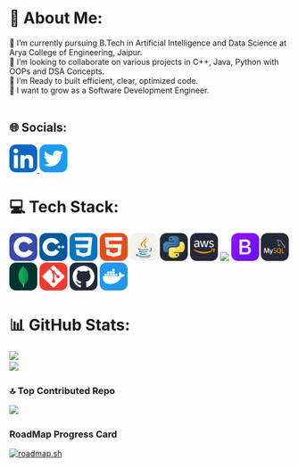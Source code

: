 # 💫 About Me:
🔭 I’m currently pursuing B.Tech in Artificial Intelligence and Data Science at Arya College of Engineering, Jaipur.<br>👯 I’m looking to collaborate on various projects in C++, Java, Python with OOPs and DSA Concepts.<br>🤝 I’m Ready to built efficient, clear, optimized code. <br>🌱 I want to grow as a Software Development Engineer.<br><br>


## 🌐 Socials:

<a href="https://www.linkedin.com/in/jatinsharma06">
  <img src="https://github.com/tandpfun/skill-icons/blob/main/icons/LinkedIn.svg?raw=true" width="50"/>
</a> <a href="https://x.com/JatinSh01960978">
  <img src="https://github.com/tandpfun/skill-icons/blob/main/icons/Twitter.svg?raw=true" width="50"/>
</a>



# 💻 Tech Stack:

<p>
  <img src="https://github.com/tandpfun/skill-icons/blob/main/icons/C.svg?raw=true" width="50" /> 
  <img src="https://github.com/tandpfun/skill-icons/blob/main/icons/CPP.svg?raw=true" width="50" /> 
  <img src="https://github.com/tandpfun/skill-icons/blob/main/icons/CSS.svg?raw=true" width="50" /> 
  <img src="https://github.com/tandpfun/skill-icons/blob/main/icons/HTML.svg?raw=true" width="50" /> 
  <img src="https://github.com/tandpfun/skill-icons/blob/main/icons/Java-Light.svg?raw=true" width="50" /> 
  <img src="https://github.com/tandpfun/skill-icons/blob/main/icons/Python-Dark.svg?raw=true" width="50" /> 
  <img src="https://github.com/tandpfun/skill-icons/blob/main/icons/AWS-Dark.svg?raw=true" width="50" /> 
  <img src="https://github.com/tandpfun/skill-icons/blob/main/icons/Anaconda-Dark.svg?raw=true" width="50" />     
  <img src="https://github.com/tandpfun/skill-icons/blob/main/icons/Bootstrap.svg?raw=true" width="50" /> 
  <img src="https://github.com/tandpfun/skill-icons/blob/main/icons/MySQL-Dark.svg?raw=true" width="50" /> 
  <img src="https://github.com/tandpfun/skill-icons/blob/main/icons/MongoDB.svg?raw=true" width="50" /> 
  <img src="https://github.com/tandpfun/skill-icons/blob/main/icons/Git.svg?raw=true" width="50" /> 
  <img src="https://github.com/tandpfun/skill-icons/blob/main/icons/Github-Dark.svg?raw=true" width="50" /> 
  <img src="https://github.com/tandpfun/skill-icons/blob/main/icons/Docker.svg?raw=true" width="50" /> 
</p>


# 📊 GitHub Stats:
![](https://nirzak-streak-stats.vercel.app/?user=Jatin-sharma-06&theme=slateorange&hide_border=false)<br/>
![](https://github-readme-stats.vercel.app/api/top-langs/?username=Jatin-sharma-06&theme=slateorange&hide_border=false&include_all_commits=true&count_private=false&layout=compact)

### 🔝 Top Contributed Repo
![](https://github-contributor-stats.vercel.app/api?username=Jatin-sharma-06&limit=5&theme=dark&combine_all_yearly_contributions=true)

### RoadMap Progress Card
[![roadmap.sh](https://roadmap.sh/card/tall/67b5d8c998abd86c996fd48b?variant=dark&roadmaps=%2Cjava)](https://roadmap.sh)


